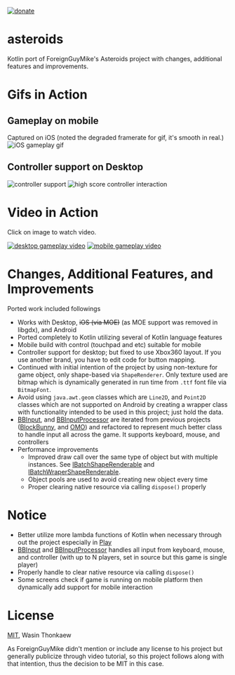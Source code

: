 <a href="https://github.com/haxpor/donate"><img src="https://img.shields.io/badge/$-donate-ff69b4.svg?maxAge=2592000&amp;style=flat" alt="donate"></a>

# asteroids
Kotlin port of ForeignGuyMike's Asteroids project with changes, additional features and improvements.

# Gifs in Action

## Gameplay on mobile

Captured on iOS (noted the degraded framerate for gif, it's smooth in real.)
![iOS gameplay gif](https://media.giphy.com/media/54r3o7nmXqhXi/giphy.gif)

## Controller support on Desktop

![controller support](http://i.imgur.com/O2sSXq1.gif)
![high score controller interaction](http://i.imgur.com/of6n3Cx.gif)

# Video in Action

Click on image to watch video.

[![desktop gameplay video](http://i.imgur.com/uLRDqkM.png)](https://www.youtube.com/watch?v=25N9RvHNJbQ)
[![mobile gameplay video](http://i.imgur.com/XZ3b3wQ.png)](https://www.youtube.com/watch?v=nHy8_HYIExI)

# Changes, Additional Features, and Improvements

Ported work included followings

* Works with Desktop, ~~iOS (via MOE)~~ (as MOE support was removed in libgdx), and Android
* Ported completely to Kotlin utilizing several of Kotlin language features
* Mobile build with control (touchpad and etc) suitable for mobile
* Controller support for desktop; but fixed to use Xbox360 layout. If you use another brand, you have to edit code for button mapping.
* Continued with initial intention of the project by using non-texture for game object, only shape-based via `ShapeRenderer`. Only texture used are bitmap which is dynamically generated in run time from `.ttf` font file via `BitmapFont`.
* Avoid using `java.awt.geom` classes which are `Line2D`, and `Point2D` classes which are not supported on Android by creating a wrapper class with functionality intended to be used in this project; just hold the data.
* [BBInput](https://github.com/haxpor/asteroids/blob/master/core/src/io/wasin/asteroids/handlers/BBInput.kt), and [BBInputProcessor](https://github.com/haxpor/asteroids/blob/master/core/src/io/wasin/asteroids/handlers/BBInputProcessor.kt) are iterated from previous projects ([BlockBunny](https://github.com/haxpor/blockbunny), and [OMO](https://github.com/haxpor/omo)) and refactored to represent much better class to handle input all across the game. It supports keyboard, mouse, and controllers
* Performance improvements
    * Improved draw call over the same type of object but with multiple instances. See [IBatchShapeRenderable](https://github.com/haxpor/asteroids/blob/master/core/src/io/wasin/asteroids/interfaces/IBatchShapeRenderable.kt) and [IBatchWraperShapeRenderable](https://github.com/haxpor/asteroids/blob/master/core/src/io/wasin/asteroids/interfaces/IBatchWrapperShapeRenderable.kt).
    * Object pools are used to avoid creating new object every time
    * Proper clearing native resource via calling `dispose()` properly

# Notice

* Better utilize more lambda functions of Kotlin when necessary through out the project especially in [Play](https://github.com/haxpor/asteroids/blob/master/core/src/io/wasin/asteroids/states/Play.kt)
* [BBInput](https://github.com/haxpor/asteroids/blob/master/core/src/io/wasin/asteroids/handlers/BBInput.kt) and [BBInputProcessor](https://github.com/haxpor/asteroids/blob/master/core/src/io/wasin/asteroids/handlers/BBInputProcessor.kt) handles all input from keyboard, mouse, and controller (with up to N players, set in source but this game is single player)
* Properly handle to clear native resource via calling `dispose()`
* Some screens check if game is running on mobile platform then dynamically add support for mobile interaction

# License
[MIT](https://github.com/haxpor/asteroids/blob/master/LICENSE), Wasin Thonkaew

As ForeignGuyMike didn't mention or include any license to his project but generally publicize through video tutorial, so this project follows along with that intention, thus the decision to be MIT in this case.
